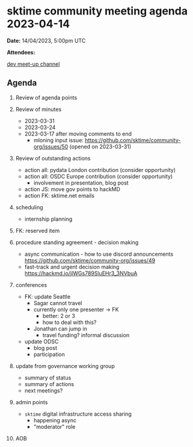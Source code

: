 # sktime community meeting agenda 2023-04-14

**Date:** 
14/04/2023, 5:00pm UTC

**Attendees:** 


[dev meet-up channel](https://discord.com/channels/723500657255907408/875422707523682335)

## Agenda

1. Review of agenda points

2. Review of minutes
   * 2023-03-31
   * 2023-03-24
   * 2023-03-17 after moving comments to end
       * mloning input issue: https://github.com/sktime/community-org/issues/50 (opened on 2023-03-31)

3. Review of outstanding actions
   * action all: pydata London contribution (consider opportunity)
   * action all: OSDC Europe contribution (consider opportunity)
      * involvement in presentation, blog post 
   * action JS: move gov points to hackMD
   * action FK: sktime.net emails

4. scheduling
   * internship planning

5. FK: reserved item

6. procedure standing agreement - decision making

   * async communication - how to use discord announcements
     https://github.com/sktime/community-org/issues/49
   * fast-track and urgent decision making
     https://hackmd.io/jIWGs789SluEHr3_3NVbuA

7. conferences
   * FK: update Seattle
       * Sagar cannot travel
       * currently only one presenter -> FK
           * better: 2 or 3
           * how to deal with this?
       * Jonathan can jump in
           * travel funding? informal discussion
   * update ODSC
       * blog post
       * participation

8. update from governance working group
   * summary of status
   * summary of actions
   * next meetings?

9. admin points
    * `sktime` digital infrastructure access sharing
       * happening async
       * "moderator" role

10. AOB
